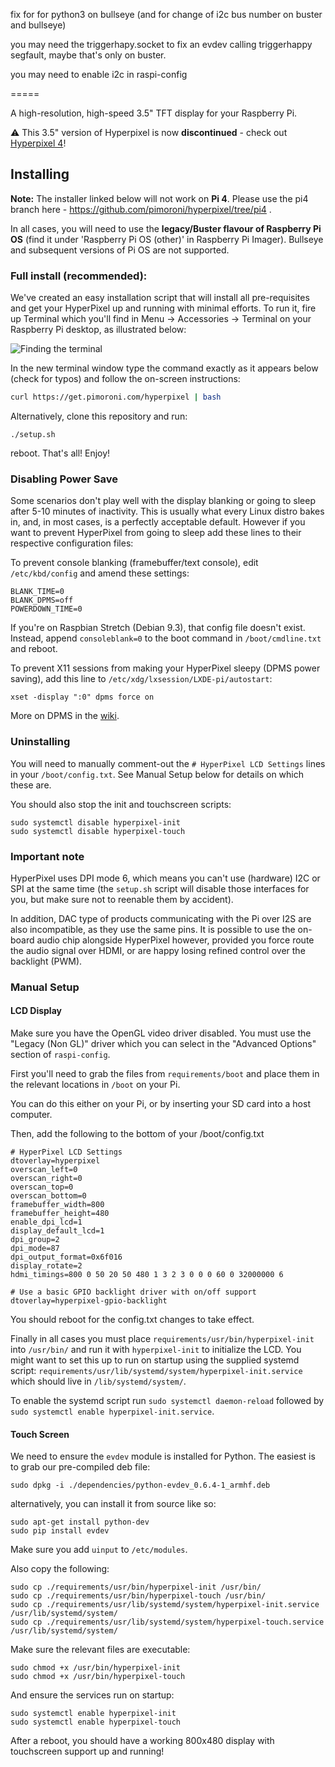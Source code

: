fix for for python3 on bullseye (and for change of i2c bus number on buster and bullseye) 

you may need the triggerhapy.socket to fix an evdev calling triggerhappy segfault, maybe that's only on buster.

you may need to enable i2c in raspi-config

=====

A high-resolution, high-speed 3.5" TFT display for your Raspberry Pi.

⚠ This 3.5" version of Hyperpixel is now **discontinued** - check out [Hyperpixel 4](https://shop.pimoroni.com/products/hyperpixel-4)!

## Installing

**Note:** The installer linked below will not work on **Pi 4**. Please use the pi4 branch here - https://github.com/pimoroni/hyperpixel/tree/pi4 . 

In all cases, you will need to use the **legacy/Buster flavour of Raspberry Pi OS** (find it under 'Raspberry Pi OS (other)' in Raspberry Pi Imager). Bullseye and subsequent versions of Pi OS are not supported.

### Full install (recommended):

We've created an easy installation script that will install all pre-requisites and get your HyperPixel up and running with minimal efforts. To run it, fire up Terminal which you'll find in Menu -> Accessories -> Terminal
on your Raspberry Pi desktop, as illustrated below:

![Finding the terminal](http://get.pimoroni.com/resources/github-repo-terminal.png)

In the new terminal window type the command exactly as it appears below (check for typos) and follow the on-screen instructions:

```bash
curl https://get.pimoroni.com/hyperpixel | bash
```

Alternatively, clone this repository and run:

```
./setup.sh
```

reboot. That's all! Enjoy!

### Disabling Power Save

Some scenarios don't play well with the display blanking or going to sleep after 5-10 minutes of inactivity. This is usually what every Linux distro bakes in, and, in most cases, is a perfectly acceptable default. However if you want to prevent HyperPixel from going to sleep add these lines to their respective configuration files:

To prevent console blanking (framebuffer/text console), edit `/etc/kbd/config` and amend these settings:

```
BLANK_TIME=0
BLANK_DPMS=off
POWERDOWN_TIME=0
```

If you're on Raspbian Stretch (Debian 9.3), that config file doesn't exist. Instead, append `consoleblank=0` to the boot command in `/boot/cmdline.txt` and reboot.

To prevent X11 sessions from making your HyperPixel sleepy (DPMS power saving), add this line to `/etc/xdg/lxsession/LXDE-pi/autostart`:
```
xset -display ":0" dpms force on
```
More on DPMS in the [wiki](https://wiki.archlinux.org/index.php/Display_Power_Management_Signaling).

### Uninstalling

You will need to manually comment-out the `# HyperPixel LCD Settings` lines in your `/boot/config.txt`. See Manual Setup below for details on which these are.

You should also stop the init and touchscreen scripts:

```
sudo systemctl disable hyperpixel-init
sudo systemctl disable hyperpixel-touch
```

### Important note

HyperPixel uses DPI mode 6, which means you can't use (hardware) I2C or SPI at the same time (the `setup.sh` script will disable those interfaces for you, but make sure not to reenable them by accident).

In addition, DAC type of products communicating with the Pi over I2S are also incompatible, as they use the same pins. It is possible to use the on-board audio chip alongside HyperPixel however, provided you force route the audio signal over HDMI, or are happy losing refined control over the backlight (PWM).

### Manual Setup

#### LCD Display

Make sure you have the OpenGL video driver disabled. You must use the "Legacy (Non GL)" driver which you can select in the "Advanced Options" section of `raspi-config`.

First you'll need to grab the files from `requirements/boot` and place them in the relevant locations in `/boot` on your Pi.

You can do this either on your Pi, or by inserting your SD card into a host computer.

Then, add the following to the bottom of your /boot/config.txt

```
# HyperPixel LCD Settings
dtoverlay=hyperpixel
overscan_left=0
overscan_right=0
overscan_top=0
overscan_bottom=0
framebuffer_width=800
framebuffer_height=480
enable_dpi_lcd=1
display_default_lcd=1
dpi_group=2
dpi_mode=87
dpi_output_format=0x6f016
display_rotate=2
hdmi_timings=800 0 50 20 50 480 1 3 2 3 0 0 0 60 0 32000000 6

# Use a basic GPIO backlight driver with on/off support
dtoverlay=hyperpixel-gpio-backlight
```

You should reboot for the config.txt changes to take effect.

Finally in all cases you must place `requirements/usr/bin/hyperpixel-init` into `/usr/bin/` and run it with `hyperpixel-init` to initialize the LCD. You might want to set this up to run on startup using the supplied systemd script: `requirements/usr/lib/systemd/system/hyperpixel-init.service` which should live in `/lib/systemd/system/`.

To enable the systemd script run `sudo systemctl daemon-reload` followed by `sudo systemctl enable hyperpixel-init.service`.

#### Touch Screen

We need to ensure the `evdev` module is installed for Python. The easiest is to grab our pre-compiled deb file:

```
sudo dpkg -i ./dependencies/python-evdev_0.6.4-1_armhf.deb
```

alternatively, you can install it from source like so:

```
sudo apt-get install python-dev
sudo pip install evdev
```

Make sure you add `uinput` to `/etc/modules`.

Also copy the following:

```
sudo cp ./requirements/usr/bin/hyperpixel-init /usr/bin/
sudo cp ./requirements/usr/bin/hyperpixel-touch /usr/bin/
sudo cp ./requirements/usr/lib/systemd/system/hyperpixel-init.service /usr/lib/systemd/system/
sudo cp ./requirements/usr/lib/systemd/system/hyperpixel-touch.service /usr/lib/systemd/system/
```

Make sure the relevant files are executable:

```
sudo chmod +x /usr/bin/hyperpixel-init
sudo chmod +x /usr/bin/hyperpixel-touch
```

And ensure the services run on startup:

```
sudo systemctl enable hyperpixel-init
sudo systemctl enable hyperpixel-touch
```

After a reboot, you should have a working 800x480 display with touchscreen support up and running!
